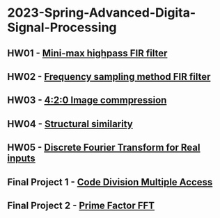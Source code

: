 # 2023-Spring-Advanced-Digita-Signal-Processing
## HW01 - [Mini-max highpass FIR filter](https://github.com/jxes993409/2023-Spring-Advanced-Digita-Signal-Processing/blob/main/HW01/ADSP_HW1.pdf)
## HW02 - [Frequency sampling method FIR filter](https://github.com/jxes993409/2023-Spring-Advanced-Digita-Signal-Processing/blob/main/HW02/ADSP_HW2.pdf)
## HW03 - [4:2:0 Image commpression](https://github.com/jxes993409/2023-Spring-Advanced-Digita-Signal-Processing/blob/main/HW03/ADSP_HW3.pdf)
## HW04 - [Structural similarity](https://github.com/jxes993409/2023-Spring-Advanced-Digita-Signal-Processing/blob/main/HW04/ADSP_HW4.pdf)
## HW05 - [Discrete Fourier Transform for Real inputs](https://github.com/jxes993409/2023-Spring-Advanced-Digita-Signal-Processing/blob/main/HW05/ADSP_HW5.pdf)
## Final Project 1 - [Code Division Multiple Access](https://github.com/jxes993409/2023-Spring-Advanced-Digita-Signal-Processing/tree/main/Final_Project/CDMA)
## Final Project 2 - [Prime Factor FFT](https://github.com/jxes993409/2023-Spring-Advanced-Digita-Signal-Processing/tree/main/Final_Project/Prime_Factor_FFT)

